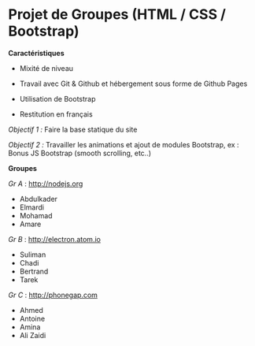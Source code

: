 # Projet de Groupes (HTML / CSS / Bootstrap)

**Caractéristiques**

- Mixité de niveau

- Travail avec Git & Github et hébergement sous forme de Github Pages

- Utilisation de Bootstrap

- Restitution en français

*Objectif 1 :* Faire la base statique du site

*Objectif 2 :* Travailler les animations et ajout de modules Bootstrap, ex : Bonus JS Bootstrap (smooth scrolling, etc..)

**Groupes**

*Gr A* : <http://nodejs.org>
- Abdulkader
- Elmardi
- Mohamad
- Amare

*Gr B* : <http://electron.atom.io>
- Suliman
- Chadi
- Bertrand
- Tarek

*Gr C* : <http://phonegap.com>
- Ahmed
- Antoine
- Amina
- Ali Zaidi
